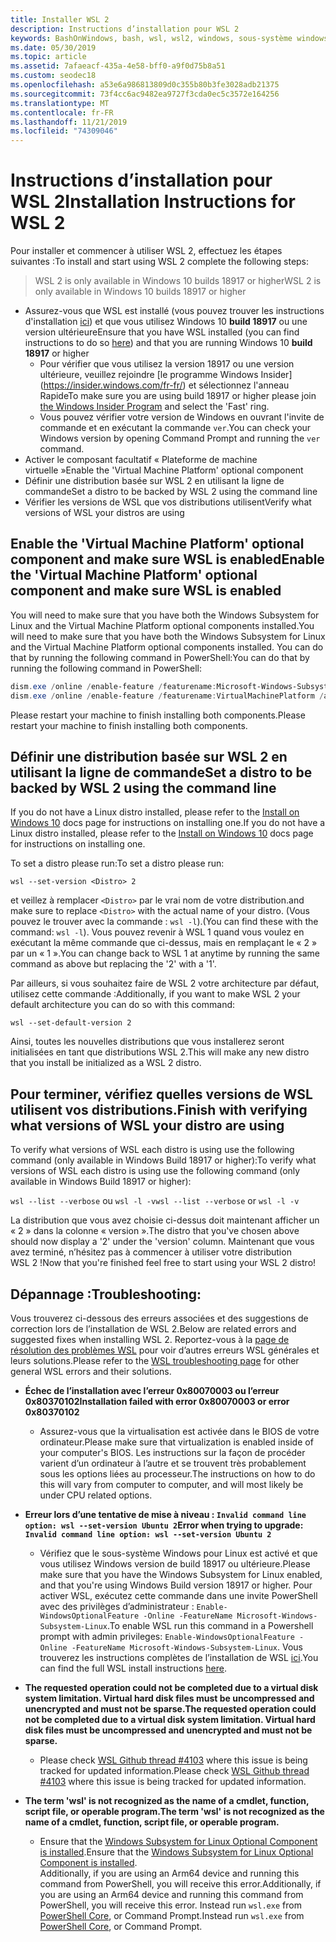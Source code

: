 ```yaml
---
title: Installer WSL 2
description: Instructions d’installation pour WSL 2
keywords: BashOnWindows, bash, wsl, wsl2, windows, sous-système windows pour linux, sous-système windows, ubuntu, debian, suse, windows 10, installation
ms.date: 05/30/2019
ms.topic: article
ms.assetid: 7afaeacf-435a-4e58-bff0-a9f0d75b8a51
ms.custom: seodec18
ms.openlocfilehash: a53e6a986813809d0c355b80b3fe3028adb21375
ms.sourcegitcommit: 73f4cc6ac9482ea9727f3cda0ec5c3572e164256
ms.translationtype: MT
ms.contentlocale: fr-FR
ms.lasthandoff: 11/21/2019
ms.locfileid: "74309046"
---
```

# <a name="installation-instructions-for-wsl-2"></a><span data-ttu-id="c6555-104">Instructions d’installation pour WSL 2</span><span class="sxs-lookup"><span data-stu-id="c6555-104">Installation Instructions for WSL 2</span></span>

<span data-ttu-id="c6555-105">Pour installer et commencer à utiliser WSL 2, effectuez les étapes suivantes :</span><span class="sxs-lookup"><span data-stu-id="c6555-105">To install and start using WSL 2 complete the following steps:</span></span>

> <span data-ttu-id="c6555-106">WSL 2 is only available in Windows 10 builds 18917 or higher</span><span class="sxs-lookup"><span data-stu-id="c6555-106">WSL 2 is only available in Windows 10 builds 18917 or higher</span></span>

- <span data-ttu-id="c6555-107">Assurez-vous que WSL est installé (vous pouvez trouver les instructions d'installation [ici](./install-win10.md)) et que vous utilisez Windows 10 **build 18917** ou une version ultérieure</span><span class="sxs-lookup"><span data-stu-id="c6555-107">Ensure that you have WSL installed (you can find instructions to do so [here](./install-win10.md)) and that you are running Windows 10 **build 18917** or higher</span></span>
   - <span data-ttu-id="c6555-108">Pour vérifier que vous utilisez la version 18917 ou une version ultérieure, veuillez rejoindre [le programme Windows Insider] (https://insider.windows.com/fr-fr/) et sélectionnez l'anneau Rapide</span><span class="sxs-lookup"><span data-stu-id="c6555-108">To make sure you are using build 18917 or higher please join [the Windows Insider Program](https://insider.windows.com/en-us/) and select the 'Fast' ring.</span></span> 
   - <span data-ttu-id="c6555-109">Vous pouvez vérifier votre version de Windows en ouvrant l'invite de commande et en exécutant la commande `ver`.</span><span class="sxs-lookup"><span data-stu-id="c6555-109">You can check your Windows version by opening Command Prompt and running the `ver` command.</span></span>
- <span data-ttu-id="c6555-110">Activer le composant facultatif « Plateforme de machine virtuelle »</span><span class="sxs-lookup"><span data-stu-id="c6555-110">Enable the 'Virtual Machine Platform' optional component</span></span>
- <span data-ttu-id="c6555-111">Définir une distribution basée sur WSL 2 en utilisant la ligne de commande</span><span class="sxs-lookup"><span data-stu-id="c6555-111">Set a distro to be backed by WSL 2 using the command line</span></span>
- <span data-ttu-id="c6555-112">Vérifier les versions de WSL que vos distributions utilisent</span><span class="sxs-lookup"><span data-stu-id="c6555-112">Verify what versions of WSL your distros are using</span></span>

## <a name="enable-the-virtual-machine-platform-optional-component-and-make-sure-wsl-is-enabled"></a><span data-ttu-id="c6555-113">Enable the 'Virtual Machine Platform' optional component and make sure WSL is enabled</span><span class="sxs-lookup"><span data-stu-id="c6555-113">Enable the 'Virtual Machine Platform' optional component and make sure WSL is enabled</span></span>

<span data-ttu-id="c6555-114">You will need to make sure that you have both the Windows Subsystem for Linux and the Virtual Machine Platform optional components installed.</span><span class="sxs-lookup"><span data-stu-id="c6555-114">You will need to make sure that you have both the Windows Subsystem for Linux and the Virtual Machine Platform optional components installed.</span></span> <span data-ttu-id="c6555-115">You can do that by running the following command in PowerShell:</span><span class="sxs-lookup"><span data-stu-id="c6555-115">You can do that by running the following command in PowerShell:</span></span> 

```powershell
dism.exe /online /enable-feature /featurename:Microsoft-Windows-Subsystem-Linux /all /norestart
dism.exe /online /enable-feature /featurename:VirtualMachinePlatform /all /norestart
```

<span data-ttu-id="c6555-116">Please restart your machine to finish installing both components.</span><span class="sxs-lookup"><span data-stu-id="c6555-116">Please restart your machine to finish installing both components.</span></span>


## <a name="set-a-distro-to-be-backed-by-wsl-2-using-the-command-line"></a><span data-ttu-id="c6555-117">Définir une distribution basée sur WSL 2 en utilisant la ligne de commande</span><span class="sxs-lookup"><span data-stu-id="c6555-117">Set a distro to be backed by WSL 2 using the command line</span></span>

<span data-ttu-id="c6555-118">If you do not have a Linux distro installed, please refer to the [Install on Windows 10](./install-win10.md#install-your-linux-distribution-of-choice) docs page for instructions on installing one.</span><span class="sxs-lookup"><span data-stu-id="c6555-118">If you do not have a Linux distro installed, please refer to the [Install on Windows 10](./install-win10.md#install-your-linux-distribution-of-choice) docs page for instructions on installing one.</span></span> 

<span data-ttu-id="c6555-119">To set a distro please run:</span><span class="sxs-lookup"><span data-stu-id="c6555-119">To set a distro please run:</span></span> 

```
wsl --set-version <Distro> 2
```

<span data-ttu-id="c6555-120">et veillez à remplacer `<Distro>` par le vrai nom de votre distribution.</span><span class="sxs-lookup"><span data-stu-id="c6555-120">and make sure to replace `<Distro>` with the actual name of your distro.</span></span> <span data-ttu-id="c6555-121">(Vous pouvez le trouver avec la commande : `wsl -l`).</span><span class="sxs-lookup"><span data-stu-id="c6555-121">(You can find these with the command: `wsl -l`).</span></span> <span data-ttu-id="c6555-122">Vous pouvez revenir à WSL 1 quand vous voulez en exécutant la même commande que ci-dessus, mais en remplaçant le « 2 » par un « 1 ».</span><span class="sxs-lookup"><span data-stu-id="c6555-122">You can change back to WSL 1 at anytime by running the same command as above but replacing the '2' with a '1'.</span></span>

<span data-ttu-id="c6555-123">Par ailleurs, si vous souhaitez faire de WSL 2 votre architecture par défaut, utilisez cette commande :</span><span class="sxs-lookup"><span data-stu-id="c6555-123">Additionally, if you want to make WSL 2 your default architecture you can do so with this command:</span></span>

```
wsl --set-default-version 2
```

<span data-ttu-id="c6555-124">Ainsi, toutes les nouvelles distributions que vous installerez seront initialisées en tant que distributions WSL 2.</span><span class="sxs-lookup"><span data-stu-id="c6555-124">This will make any new distro that you install be initialized as a WSL 2 distro.</span></span>

## <a name="finish-with-verifying-what-versions-of-wsl-your-distro-are-using"></a><span data-ttu-id="c6555-125">Pour terminer, vérifiez quelles versions de WSL utilisent vos distributions.</span><span class="sxs-lookup"><span data-stu-id="c6555-125">Finish with verifying what versions of WSL your distro are using</span></span>

<span data-ttu-id="c6555-126">To verify what versions of WSL each distro is using use the following command (only available in Windows Build 18917 or higher):</span><span class="sxs-lookup"><span data-stu-id="c6555-126">To verify what versions of WSL each distro is using use the following command (only available in Windows Build 18917 or higher):</span></span>

<span data-ttu-id="c6555-127">`wsl --list --verbose` ou `wsl -l -v`</span><span class="sxs-lookup"><span data-stu-id="c6555-127">`wsl --list --verbose` or `wsl -l -v`</span></span>

<span data-ttu-id="c6555-128">La distribution que vous avez choisie ci-dessus doit maintenant afficher un « 2 » dans la colonne « version ».</span><span class="sxs-lookup"><span data-stu-id="c6555-128">The distro that you've chosen above should now display a '2' under the 'version' column.</span></span> <span data-ttu-id="c6555-129">Maintenant que vous avez terminé, n’hésitez pas à commencer à utiliser votre distribution WSL 2 !</span><span class="sxs-lookup"><span data-stu-id="c6555-129">Now that you're finished feel free to start using your WSL 2 distro!</span></span> 

## <a name="troubleshooting"></a><span data-ttu-id="c6555-130">Dépannage :</span><span class="sxs-lookup"><span data-stu-id="c6555-130">Troubleshooting:</span></span> 

<span data-ttu-id="c6555-131">Vous trouverez ci-dessous des erreurs associées et des suggestions de correction lors de l’installation de WSL 2.</span><span class="sxs-lookup"><span data-stu-id="c6555-131">Below are related errors and suggested fixes when installing WSL 2.</span></span> <span data-ttu-id="c6555-132">Reportez-vous à la [page de résolution des problèmes WSL](troubleshooting.md) pour voir d’autres erreurs WSL générales et leurs solutions.</span><span class="sxs-lookup"><span data-stu-id="c6555-132">Please refer to the [WSL troubleshooting page](troubleshooting.md) for other general WSL errors and their solutions.</span></span>

* <span data-ttu-id="c6555-133">**Échec de l’installation avec l’erreur 0x80070003 ou l’erreur 0x80370102**</span><span class="sxs-lookup"><span data-stu-id="c6555-133">**Installation failed with error 0x80070003 or error 0x80370102**</span></span>
    * <span data-ttu-id="c6555-134">Assurez-vous que la virtualisation est activée dans le BIOS de votre ordinateur.</span><span class="sxs-lookup"><span data-stu-id="c6555-134">Please make sure that virtualization is enabled inside of your computer's BIOS.</span></span> <span data-ttu-id="c6555-135">Les instructions sur la façon de procéder varient d’un ordinateur à l’autre et se trouvent très probablement sous les options liées au processeur.</span><span class="sxs-lookup"><span data-stu-id="c6555-135">The instructions on how to do this will vary from computer to computer, and will most likely be under CPU related options.</span></span>
   
* <span data-ttu-id="c6555-136">**Erreur lors d’une tentative de mise à niveau : `Invalid command line option: wsl --set-version Ubuntu 2`**</span><span class="sxs-lookup"><span data-stu-id="c6555-136">**Error when trying to upgrade: `Invalid command line option: wsl --set-version Ubuntu 2`**</span></span>
    * <span data-ttu-id="c6555-137">Vérifiez que le sous-système Windows pour Linux est activé et que vous utilisez Windows version de build 18917 ou ultérieure.</span><span class="sxs-lookup"><span data-stu-id="c6555-137">Please make sure that you have the Windows Subsystem for Linux enabled, and that you're using Windows Build version 18917 or higher.</span></span> <span data-ttu-id="c6555-138">Pour activer WSL, exécutez cette commande dans une invite PowerShell avec des privilèges d’administrateur : `Enable-WindowsOptionalFeature -Online -FeatureName Microsoft-Windows-Subsystem-Linux`.</span><span class="sxs-lookup"><span data-stu-id="c6555-138">To enable WSL run this command in a Powershell prompt with admin privileges: `Enable-WindowsOptionalFeature -Online -FeatureName Microsoft-Windows-Subsystem-Linux`.</span></span> <span data-ttu-id="c6555-139">Vous trouverez les instructions complètes de l’installation de WSL [ici](./install-win10.md).</span><span class="sxs-lookup"><span data-stu-id="c6555-139">You can find the full WSL install instructions [here](./install-win10.md).</span></span>

* <span data-ttu-id="c6555-140">**The requested operation could not be completed due to a virtual disk system limitation. Virtual hard disk files must be uncompressed and unencrypted and must not be sparse.**</span><span class="sxs-lookup"><span data-stu-id="c6555-140">**The requested operation could not be completed due to a virtual disk system limitation. Virtual hard disk files must be uncompressed and unencrypted and must not be sparse.**</span></span>
    * <span data-ttu-id="c6555-141">Please check [WSL Github thread #4103](https://github.com/microsoft/WSL/issues/4103) where this issue is being tracked for updated information.</span><span class="sxs-lookup"><span data-stu-id="c6555-141">Please check [WSL Github thread #4103](https://github.com/microsoft/WSL/issues/4103) where this issue is being tracked for updated information.</span></span>

* <span data-ttu-id="c6555-142">**The term 'wsl' is not recognized as the name of a cmdlet, function, script file, or operable program.**</span><span class="sxs-lookup"><span data-stu-id="c6555-142">**The term 'wsl' is not recognized as the name of a cmdlet, function, script file, or operable program.**</span></span> 
    * <span data-ttu-id="c6555-143">Ensure that the [Windows Subsystem for Linux Optional Component is installed](./wsl2-install.md#enable-the-virtual-machine-platform-optional-component-and-make-sure-wsl-is-enabled).</span><span class="sxs-lookup"><span data-stu-id="c6555-143">Ensure that the [Windows Subsystem for Linux Optional Component is installed](./wsl2-install.md#enable-the-virtual-machine-platform-optional-component-and-make-sure-wsl-is-enabled).</span></span><br> <span data-ttu-id="c6555-144">Additionally, if you are using an Arm64 device and running this command from PowerShell, you will receive this error.</span><span class="sxs-lookup"><span data-stu-id="c6555-144">Additionally, if you are using an Arm64 device and running this command from PowerShell, you will receive this error.</span></span> <span data-ttu-id="c6555-145">Instead run `wsl.exe` from [PowerShell Core](https://docs.microsoft.com/en-us/powershell/scripting/install/installing-powershell-core-on-windows?view=powershell-6), or Command Prompt.</span><span class="sxs-lookup"><span data-stu-id="c6555-145">Instead run `wsl.exe` from [PowerShell Core](https://docs.microsoft.com/en-us/powershell/scripting/install/installing-powershell-core-on-windows?view=powershell-6), or Command Prompt.</span></span> 
